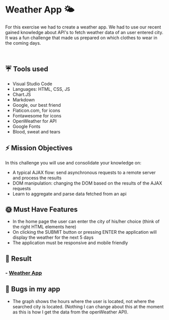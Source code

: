 # Weather App 🌤

For this exercise we had to create a weather app. We had to use our recent gained knowledge about API's to fetch weather data of an user entered city. It was a fun challenge that made us prepared on which clothes to wear in the coming days.

<br>

## ☔  Tools used 
- Visual Studio Code 
- Languages: HTML, CSS, JS
- Chart.JS
- Markdown
- Google, our best friend
- Flaticon.com, for icons
- Fontawesome for icons
- OpenWeather for API
- Google Fonts
- Blood, sweat and tears


## ⚡️ Mission Objectives
In this challenge you will use and consolidate your knowledge on:

* A typical AJAX flow: send asynchronous requests to a remote server and process the results
* DOM manipulation: changing the DOM based on the results of the AJAX requests
* Learn to aggregate and parse data fetched from an api


## 🌞 Must Have Features 
* In the home page the user can enter the city of his/her choice (think of the right HTML elements here)
* On clicking the SUBMIT button or pressing ENTER the application will display the weather for the next 5 days
* The application must be responsive and mobile friendly
  

##  🌈 Result 
### - [Weather App](https://maureenoldyck.github.io/weather-app/ "weather-app")
 

  
## 🐞 Bugs in my app

- The graph shows the hours where the user is located, not where the searched city is located. (Nothing I can change about this at the moment as this is how I get the data from the openWeather API).


